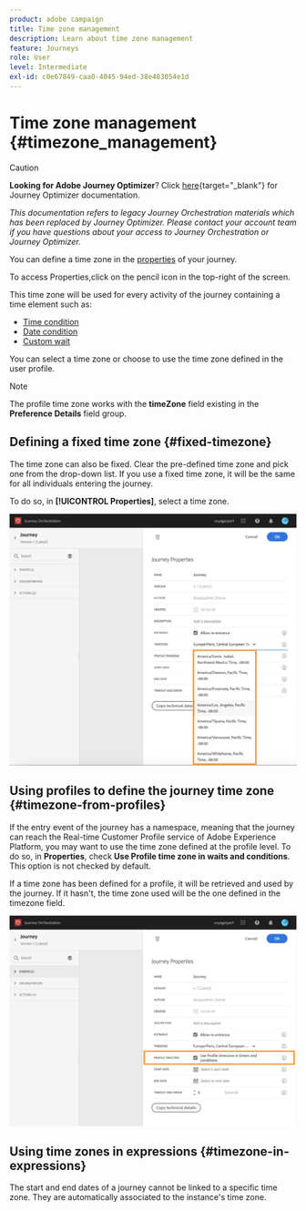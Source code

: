 ```yaml
---
product: adobe campaign
title: Time zone management
description: Learn about time zone management
feature: Journeys
role: User
level: Intermediate
exl-id: c0e67849-caa0-4045-94ed-38e483054e1d
---
```

# Time zone management {#timezone_management}


>[!CAUTION]
>
>**Looking for Adobe Journey Optimizer**? Click [here](https://experienceleague.adobe.com/en/docs/journey-optimizer/using/ajo-home){target="_blank"} for Journey Optimizer documentation.
>
>
>_This documentation refers to legacy Journey Orchestration materials which has been replaced by Journey Optimizer. Please contact your account team if you have questions about your access to Journey Orchestration or Journey Optimizer._



You can define a time zone in the [properties](../building-journeys/changing-properties.md) of your journey.

To access Properties,click on the pencil icon in the top-right of the screen.

This time zone will be used for every activity of the journey containing a time element such as:

* [Time condition](../building-journeys/condition-activity.md#time_condition)
* [Date condition](../building-journeys/condition-activity.md#date_condition)
* [Custom wait](../building-journeys/wait-activity.md#custom)

You can select a time zone or choose to use the time zone defined in the user profile.

>[!NOTE]
>
>The profile time zone works with the **timeZone** field existing in the **Preference Details** field group.

## Defining a fixed time zone {#fixed-timezone}

The time zone can also be fixed. Clear the pre-defined time zone and pick one from the drop-down list. If you use a fixed time zone, it will be the same for all individuals entering the journey.

To do so, in **[!UICONTROL Properties]**, select a time zone. 

![](../assets/journey72.png)

## Using profiles to define the journey time zone {#timezone-from-profiles}

If the entry event of the journey has a namespace, meaning that the journey can reach the Real-time Customer Profile service of Adobe Experience Platform, you may want to use the time zone defined at the profile level. To do so, in **Properties**, check **Use Profile time zone in waits and conditions**. This option is not checked by default.

If a time zone has been defined for a profile, it will be retrieved and used by the journey. If it hasn't, the time zone used will be the one defined in the timezone field.

![](../assets/journey73.png)

## Using time zones in expressions {#timezone-in-expressions}

The start and end dates of a journey cannot be linked to a specific time zone. They are automatically associated to the instance's time zone.
